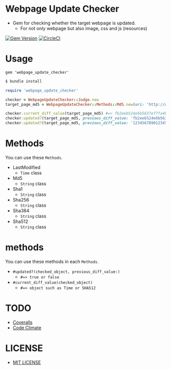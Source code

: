 # Webpage Update Checker
- Gem for checking whether the target webpage is updated.
    - For not only webpage but also image, css and js (resources)

[![Gem Version](https://badge.fury.io/rb/webpage_update_checker.svg)](https://badge.fury.io/rb/webpage_update_checker)
[![CircleCI](https://circleci.com/gh/corselia/webpage-update-checker.svg?style=svg)](https://circleci.com/gh/corselia/webpage-update-checker)

# Usage
```
gem 'webpage_update_checker'
```

```bash
$ bundle install
```

```ruby
require 'webpage_update_checker'

checker = WebpageUpdateChecker::Judge.new
target_page_md5 = WebpageUpdateChecker::Methods::Md5.new(uri: 'http://www.ne.jp/asahi/pursuits/ootsuki/pc/X68k/x680x0.xhtml')

checker.current_diff_value(target_page_md5) #=> fb2eeb524e6b5637ef7fa4bed48f1d67
checker.updated?(target_page_md5, previous_diff_value: 'fb2eeb524e6b5637ef7fa4bed48f1d67') #=> false (not updated)
checker.updated?(target_page_md5, previous_diff_value: '12345678901234567890123456789012') #=> true (updated)
```

# Methods
You can use these `Methods`.

- LastModified
    - `Time` class
- Md5
    - `String` class
- Sha1
    - `String` class
- Sha256
    - `String` class
- Sha384
    - `String` class
- Sha512
    - `String` class

# methods
You can use these methods in each `Methods`.

- `#updated?(checked_object, previous_diff_value:)`
    - `#=> true or false`
- `#current_diff_value(checked_object)`
    - `#=> object such as Time or SHA512`

# TODO
- [Coveralls](https://coveralls.io/)
- [Code Climate](https://codeclimate.com/)

# LICENSE
- [MIT LICENSE](/LICENSE)
